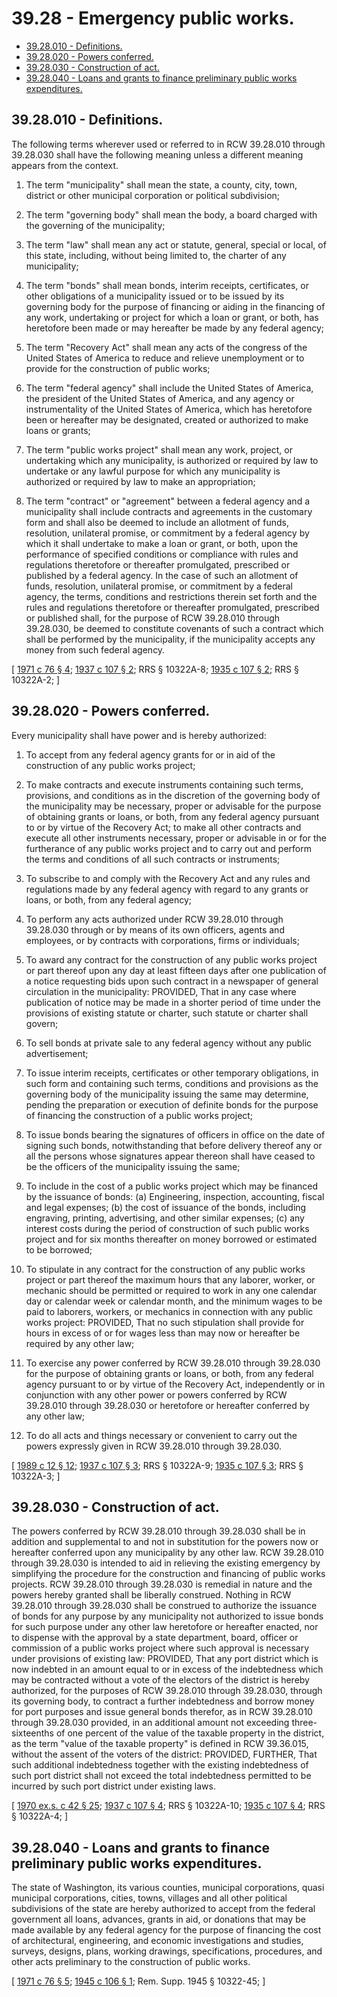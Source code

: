 # 39.28 - Emergency public works.
* [39.28.010 - Definitions.](#3928010---definitions)
* [39.28.020 - Powers conferred.](#3928020---powers-conferred)
* [39.28.030 - Construction of act.](#3928030---construction-of-act)
* [39.28.040 - Loans and grants to finance preliminary public works expenditures.](#3928040---loans-and-grants-to-finance-preliminary-public-works-expenditures)
## 39.28.010 - Definitions.
The following terms wherever used or referred to in RCW 39.28.010 through 39.28.030 shall have the following meaning unless a different meaning appears from the context.

1. The term "municipality" shall mean the state, a county, city, town, district or other municipal corporation or political subdivision;

2. The term "governing body" shall mean the body, a board charged with the governing of the municipality;

3. The term "law" shall mean any act or statute, general, special or local, of this state, including, without being limited to, the charter of any municipality;

4. The term "bonds" shall mean bonds, interim receipts, certificates, or other obligations of a municipality issued or to be issued by its governing body for the purpose of financing or aiding in the financing of any work, undertaking or project for which a loan or grant, or both, has heretofore been made or may hereafter be made by any federal agency;

5. The term "Recovery Act" shall mean any acts of the congress of the United States of America to reduce and relieve unemployment or to provide for the construction of public works;

6. The term "federal agency" shall include the United States of America, the president of the United States of America, and any agency or instrumentality of the United States of America, which has heretofore been or hereafter may be designated, created or authorized to make loans or grants;

7. The term "public works project" shall mean any work, project, or undertaking which any municipality, is authorized or required by law to undertake or any lawful purpose for which any municipality is authorized or required by law to make an appropriation;

8. The term "contract" or "agreement" between a federal agency and a municipality shall include contracts and agreements in the customary form and shall also be deemed to include an allotment of funds, resolution, unilateral promise, or commitment by a federal agency by which it shall undertake to make a loan or grant, or both, upon the performance of specified conditions or compliance with rules and regulations theretofore or thereafter promulgated, prescribed or published by a federal agency. In the case of such an allotment of funds, resolution, unilateral promise, or commitment by a federal agency, the terms, conditions and restrictions therein set forth and the rules and regulations theretofore or thereafter promulgated, prescribed or published shall, for the purpose of RCW 39.28.010 through 39.28.030, be deemed to constitute covenants of such a contract which shall be performed by the municipality, if the municipality accepts any money from such federal agency.

\[ [1971 c 76 § 4](https://leg.wa.gov/CodeReviser/documents/sessionlaw/1971c76.pdf?cite=1971%20c%2076%20§%204); [1937 c 107 § 2](https://leg.wa.gov/CodeReviser/documents/sessionlaw/1937c107.pdf?cite=1937%20c%20107%20§%202); RRS § 10322A-8; [1935 c 107 § 2](https://leg.wa.gov/CodeReviser/documents/sessionlaw/1935c107.pdf?cite=1935%20c%20107%20§%202); RRS § 10322A-2; \]

## 39.28.020 - Powers conferred.
Every municipality shall have power and is hereby authorized:

1. To accept from any federal agency grants for or in aid of the construction of any public works project;

2. To make contracts and execute instruments containing such terms, provisions, and conditions as in the discretion of the governing body of the municipality may be necessary, proper or advisable for the purpose of obtaining grants or loans, or both, from any federal agency pursuant to or by virtue of the Recovery Act; to make all other contracts and execute all other instruments necessary, proper or advisable in or for the furtherance of any public works project and to carry out and perform the terms and conditions of all such contracts or instruments;

3. To subscribe to and comply with the Recovery Act and any rules and regulations made by any federal agency with regard to any grants or loans, or both, from any federal agency;

4. To perform any acts authorized under RCW 39.28.010 through 39.28.030 through or by means of its own officers, agents and employees, or by contracts with corporations, firms or individuals;

5. To award any contract for the construction of any public works project or part thereof upon any day at least fifteen days after one publication of a notice requesting bids upon such contract in a newspaper of general circulation in the municipality: PROVIDED, That in any case where publication of notice may be made in a shorter period of time under the provisions of existing statute or charter, such statute or charter shall govern;

6. To sell bonds at private sale to any federal agency without any public advertisement;

7. To issue interim receipts, certificates or other temporary obligations, in such form and containing such terms, conditions and provisions as the governing body of the municipality issuing the same may determine, pending the preparation or execution of definite bonds for the purpose of financing the construction of a public works project;

8. To issue bonds bearing the signatures of officers in office on the date of signing such bonds, notwithstanding that before delivery thereof any or all the persons whose signatures appear thereon shall have ceased to be the officers of the municipality issuing the same;

9. To include in the cost of a public works project which may be financed by the issuance of bonds: (a) Engineering, inspection, accounting, fiscal and legal expenses; (b) the cost of issuance of the bonds, including engraving, printing, advertising, and other similar expenses; (c) any interest costs during the period of construction of such public works project and for six months thereafter on money borrowed or estimated to be borrowed;

10. To stipulate in any contract for the construction of any public works project or part thereof the maximum hours that any laborer, worker, or mechanic should be permitted or required to work in any one calendar day or calendar week or calendar month, and the minimum wages to be paid to laborers, workers, or mechanics in connection with any public works project: PROVIDED, That no such stipulation shall provide for hours in excess of or for wages less than may now or hereafter be required by any other law;

11. To exercise any power conferred by RCW 39.28.010 through 39.28.030 for the purpose of obtaining grants or loans, or both, from any federal agency pursuant to or by virtue of the Recovery Act, independently or in conjunction with any other power or powers conferred by RCW 39.28.010 through 39.28.030 or heretofore or hereafter conferred by any other law;

12. To do all acts and things necessary or convenient to carry out the powers expressly given in RCW 39.28.010 through 39.28.030.

\[ [1989 c 12 § 12](https://leg.wa.gov/CodeReviser/documents/sessionlaw/1989c12.pdf?cite=1989%20c%2012%20§%2012); [1937 c 107 § 3](https://leg.wa.gov/CodeReviser/documents/sessionlaw/1937c107.pdf?cite=1937%20c%20107%20§%203); RRS § 10322A-9; [1935 c 107 § 3](https://leg.wa.gov/CodeReviser/documents/sessionlaw/1935c107.pdf?cite=1935%20c%20107%20§%203); RRS § 10322A-3; \]

## 39.28.030 - Construction of act.
The powers conferred by RCW 39.28.010 through 39.28.030 shall be in addition and supplemental to and not in substitution for the powers now or hereafter conferred upon any municipality by any other law. RCW 39.28.010 through 39.28.030 is intended to aid in relieving the existing emergency by simplifying the procedure for the construction and financing of public works projects. RCW 39.28.010 through 39.28.030 is remedial in nature and the powers hereby granted shall be liberally construed. Nothing in RCW 39.28.010 through 39.28.030 shall be construed to authorize the issuance of bonds for any purpose by any municipality not authorized to issue bonds for such purpose under any other law heretofore or hereafter enacted, nor to dispense with the approval by a state department, board, officer or commission of a public works project where such approval is necessary under provisions of existing law: PROVIDED, That any port district which is now indebted in an amount equal to or in excess of the indebtedness which may be contracted without a vote of the electors of the district is hereby authorized, for the purposes of RCW 39.28.010 through 39.28.030, through its governing body, to contract a further indebtedness and borrow money for port purposes and issue general bonds therefor, as in RCW 39.28.010 through 39.28.030 provided, in an additional amount not exceeding three-sixteenths of one percent of the value of the taxable property in the district, as the term "value of the taxable property" is defined in RCW 39.36.015, without the assent of the voters of the district: PROVIDED, FURTHER, That such additional indebtedness together with the existing indebtedness of such port district shall not exceed the total indebtedness permitted to be incurred by such port district under existing laws.

\[ [1970 ex.s. c 42 § 25](https://leg.wa.gov/CodeReviser/documents/sessionlaw/1970ex1c42.pdf?cite=1970%20ex.s.%20c%2042%20§%2025); [1937 c 107 § 4](https://leg.wa.gov/CodeReviser/documents/sessionlaw/1937c107.pdf?cite=1937%20c%20107%20§%204); RRS § 10322A-10; [1935 c 107 § 4](https://leg.wa.gov/CodeReviser/documents/sessionlaw/1935c107.pdf?cite=1935%20c%20107%20§%204); RRS § 10322A-4; \]

## 39.28.040 - Loans and grants to finance preliminary public works expenditures.
The state of Washington, its various counties, municipal corporations, quasi municipal corporations, cities, towns, villages and all other political subdivisions of the state are hereby authorized to accept from the federal government all loans, advances, grants in aid, or donations that may be made available by any federal agency for the purpose of financing the cost of architectural, engineering, and economic investigations and studies, surveys, designs, plans, working drawings, specifications, procedures, and other acts preliminary to the construction of public works.

\[ [1971 c 76 § 5](https://leg.wa.gov/CodeReviser/documents/sessionlaw/1971c76.pdf?cite=1971%20c%2076%20§%205); [1945 c 106 § 1](https://leg.wa.gov/CodeReviser/documents/sessionlaw/1945c106.pdf?cite=1945%20c%20106%20§%201); Rem. Supp. 1945 § 10322-45; \]

